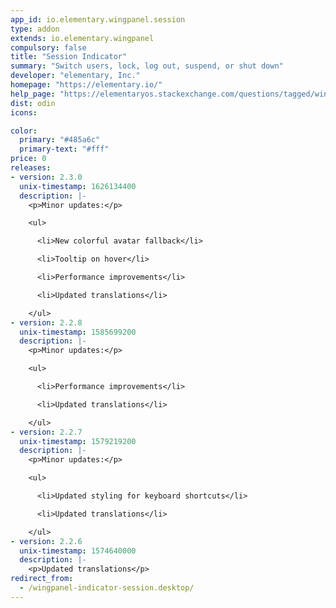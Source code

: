 ```yaml
---
app_id: io.elementary.wingpanel.session
type: addon
extends: io.elementary.wingpanel
compulsory: false
title: "Session Indicator"
summary: "Switch users, lock, log out, suspend, or shut down"
developer: "elementary, Inc."
homepage: "https://elementary.io/"
help_page: "https://elementaryos.stackexchange.com/questions/tagged/wingpanel"
dist: odin
icons:

color:
  primary: "#485a6c"
  primary-text: "#fff"
price: 0
releases:
- version: 2.3.0
  unix-timestamp: 1626134400
  description: |-
    <p>Minor updates:</p>

    <ul>

      <li>New colorful avatar fallback</li>

      <li>Tooltip on hover</li>

      <li>Performance improvements</li>

      <li>Updated translations</li>

    </ul>
- version: 2.2.8
  unix-timestamp: 1585699200
  description: |-
    <p>Minor updates:</p>

    <ul>

      <li>Performance improvements</li>

      <li>Updated translations</li>

    </ul>
- version: 2.2.7
  unix-timestamp: 1579219200
  description: |-
    <p>Minor updates:</p>

    <ul>

      <li>Updated styling for keyboard shortcuts</li>

      <li>Updated translations</li>

    </ul>
- version: 2.2.6
  unix-timestamp: 1574640000
  description: |-
    <p>Updated translations</p>
redirect_from:
  - /wingpanel-indicator-session.desktop/
---
```


